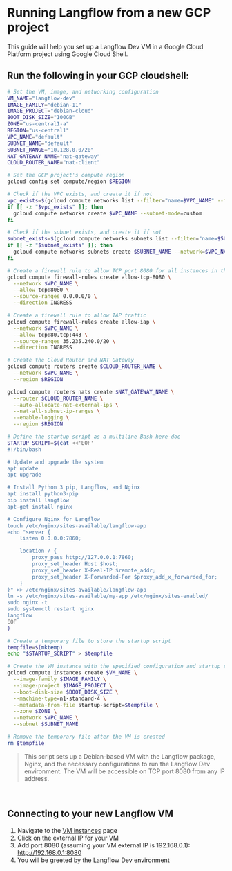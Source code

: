 # Running Langflow from a new GCP project
This guide will help you set up a Langflow Dev VM in a Google Cloud Platform project using Google Cloud Shell.


## Run the following in your GCP cloudshell:

```bash
# Set the VM, image, and networking configuration
VM_NAME="langflow-dev"
IMAGE_FAMILY="debian-11"
IMAGE_PROJECT="debian-cloud"
BOOT_DISK_SIZE="100GB"
ZONE="us-central1-a"
REGION="us-central1"
VPC_NAME="default"
SUBNET_NAME="default"
SUBNET_RANGE="10.128.0.0/20"
NAT_GATEWAY_NAME="nat-gateway"
CLOUD_ROUTER_NAME="nat-client"

# Set the GCP project's compute region
gcloud config set compute/region $REGION

# Check if the VPC exists, and create it if not
vpc_exists=$(gcloud compute networks list --filter="name=$VPC_NAME" --format="value(name)")
if [[ -z "$vpc_exists" ]]; then
  gcloud compute networks create $VPC_NAME --subnet-mode=custom
fi

# Check if the subnet exists, and create it if not
subnet_exists=$(gcloud compute networks subnets list --filter="name=$SUBNET_NAME AND region=$REGION" --format="value(name)")
if [[ -z "$subnet_exists" ]]; then
  gcloud compute networks subnets create $SUBNET_NAME --network=$VPC_NAME --region=$REGION --range=$SUBNET_RANGE
fi

# Create a firewall rule to allow TCP port 8080 for all instances in the VPC
gcloud compute firewall-rules create allow-tcp-8080 \
  --network $VPC_NAME \
  --allow tcp:8080 \
  --source-ranges 0.0.0.0/0 \
  --direction INGRESS

# Create a firewall rule to allow IAP traffic
gcloud compute firewall-rules create allow-iap \
  --network $VPC_NAME \
  --allow tcp:80,tcp:443 \
  --source-ranges 35.235.240.0/20 \
  --direction INGRESS

# Create the Cloud Router and NAT Gateway
gcloud compute routers create $CLOUD_ROUTER_NAME \
  --network $VPC_NAME \
  --region $REGION

gcloud compute routers nats create $NAT_GATEWAY_NAME \
  --router $CLOUD_ROUTER_NAME \
  --auto-allocate-nat-external-ips \
  --nat-all-subnet-ip-ranges \
  --enable-logging \
  --region $REGION

# Define the startup script as a multiline Bash here-doc
STARTUP_SCRIPT=$(cat <<'EOF'
#!/bin/bash

# Update and upgrade the system
apt update
apt upgrade

# Install Python 3 pip, Langflow, and Nginx
apt install python3-pip
pip install langflow
apt-get install nginx

# Configure Nginx for Langflow
touch /etc/nginx/sites-available/langflow-app
echo "server {
    listen 0.0.0.0:7860;

    location / {
        proxy_pass http://127.0.0.1:7860;
        proxy_set_header Host $host;
        proxy_set_header X-Real-IP $remote_addr;
        proxy_set_header X-Forwarded-For $proxy_add_x_forwarded_for;
    }
}" >> /etc/nginx/sites-available/langflow-app
ln -s /etc/nginx/sites-available/my-app /etc/nginx/sites-enabled/
sudo nginx -t
sudo systemctl restart nginx
langflow
EOF
)

# Create a temporary file to store the startup script
tempfile=$(mktemp)
echo "$STARTUP_SCRIPT" > $tempfile

# Create the VM instance with the specified configuration and startup script
gcloud compute instances create $VM_NAME \
  --image-family $IMAGE_FAMILY \
  --image-project $IMAGE_PROJECT \
  --boot-disk-size $BOOT_DISK_SIZE \
  --machine-type=n1-standard-4 \
  --metadata-from-file startup-script=$tempfile \
  --zone $ZONE \
  --network $VPC_NAME \
  --subnet $SUBNET_NAME

# Remove the temporary file after the VM is created
rm $tempfile

```
> This script sets up a Debian-based VM with the Langflow package, Nginx, and the necessary configurations to run the Langflow Dev environment. The VM will be accessible on TCP port 8080 from any IP address.

<br>

## Connecting to your new Langflow VM
1. Navigate to the [VM instances](https://console.cloud.google.com/compute/instances) page
2. Click on the external IP for your VM
3. Add port 8080 (assuming your VM external IP is 192.168.0.1):
http://192.168.0.1:8080
4. You will be greeted by the Langflow Dev environment
